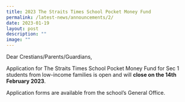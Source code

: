 ```yaml
---
title: 2023 The Straits Times School Pocket Money Fund
permalink: /latest-news/announcements/2/
date: 2023-01-19
layout: post
description: ""
image: ""
---
```



Dear Crestians/Parents/Guardians,

Application for The Straits Times School Pocket Money Fund for Sec 1 students from low-income families is open and will **close on the 14th February 2023**.
  
Application forms are available from the school’s General Office.